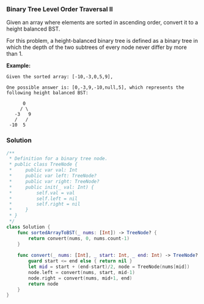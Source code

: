 
### Binary Tree Level Order Traversal II

Given an array where elements are sorted in ascending order, convert it to a height balanced BST.

For this problem, a height-balanced binary tree is defined as a binary tree in which the depth of the two subtrees of every node never differ by more than 1.

__Example:__
```
Given the sorted array: [-10,-3,0,5,9],

One possible answer is: [0,-3,9,-10,null,5], which represents the following height balanced BST:

      0
     / \
   -3   9
   /   /
 -10  5
```

### Solution
```Swift
/**
 * Definition for a binary tree node.
 * public class TreeNode {
 *     public var val: Int
 *     public var left: TreeNode?
 *     public var right: TreeNode?
 *     public init(_ val: Int) {
 *         self.val = val
 *         self.left = nil
 *         self.right = nil
 *     }
 * }
 */
class Solution {
    func sortedArrayToBST(_ nums: [Int]) -> TreeNode? {
        return convert(nums, 0, nums.count-1)
    }
    
    func convert(_ nums: [Int], _ start: Int, _ end: Int) -> TreeNode? {
        guard start <= end else { return nil }
        let mid = start + (end-start)/2, node = TreeNode(nums[mid])
        node.left = convert(nums, start, mid-1)
        node.right = convert(nums, mid+1, end)
        return node
    }
}
```